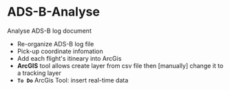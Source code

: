 # ADS-B-Analyse
Analyse ADS-B log document

- Re-organize ADS-B log file  
- Pick-up coordinate infomation  
- Add each flight's itineary into ArcGis  
- **ArcGIS** tool allows create layer from csv file then [manually] change it to a tracking layer  
- **`To Do`** ArcGis Tool: insert real-time data
